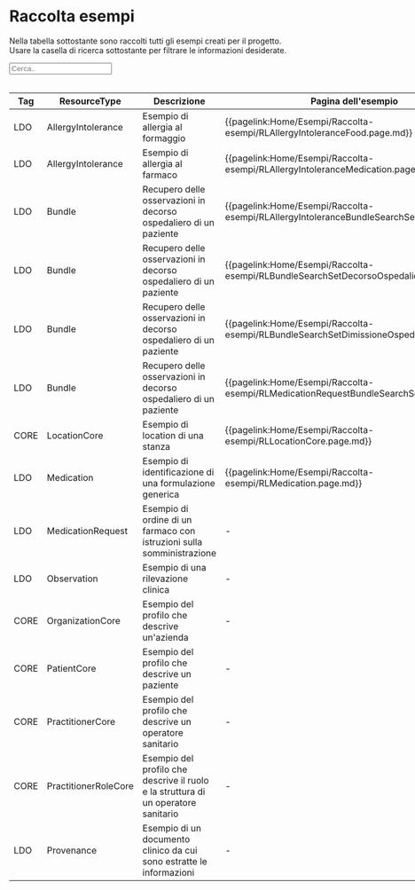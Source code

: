 <html>
  <head>
    <script src="https://ajax.googleapis.com/ajax/libs/jquery/3.6.0/jquery.min.js"></script>
    <script>
      $(document).ready(function () {
        $("#myInput").on("keyup", function () {
          var value = $(this).val().toLowerCase();
          $("#myTable tr").filter(function () {
            $(this).toggle($(this).text().toLowerCase().indexOf(value) > -1);
          });
        });
      });
    </script>
  </head>
  <body>
    <h1>Raccolta esempi</h1>
    <div>
      <p>
        Nella tabella sottostante sono raccolti tutti gli esempi creati per il progetto.
        <br />
        Usare la casella di ricerca sottostante per filtrare le informazioni
        desiderate.
      </p>
      <input id="myInput" type="text" placeholder="Cerca.." />
    </div>
    <br/>
    <table style="width: fit-content">
  <thead>
    <tr>
      <th>Tag</th>
      <th>ResourceType</th>
      <th>Descrizione</th>
      <th>Pagina dell'esempio</th>
      <th>Link Simplifier</th>
    </tr>
  </thead>
  <tbody id="myTable">
    <tr>
      <td>LDO</td>
      <td>AllergyIntolerance</td>
      <td>Esempio di allergia al formaggio</td>
      <td>{{pagelink:Home/Esempi/Raccolta-esempi/RLAllergyIntoleranceFood.page.md}}</td>
      <td>{{link:AllergyIntolerance/esempio-allergia-cibo-ldo}}</td>
    </tr>
    <tr>
      <td>LDO</td>
      <td>AllergyIntolerance</td>
      <td>Esempio di allergia al farmaco</td>
      <td>{{pagelink:Home/Esempi/Raccolta-esempi/RLAllergyIntoleranceMedication.page.md}}</td>
      <td>{{link:AllergyIntolerance/esempio-allergia-farmaci-ldo}}</td>
    </tr>
    <tr>
      <td>LDO</td>
      <td>Bundle</td>
      <td>Recupero delle osservazioni in decorso ospedaliero di un paziente</td>
      <td>{{pagelink:Home/Esempi/Raccolta-esempi/RLAllergyIntoleranceBundleSearchSet.page.md}}</td>
      <td>{{link:Bundle/bundle-recupero-osservazioni-decorso-ospedaliero}}</td>
    </tr>
    <tr>
      <td>LDO</td>
      <td>Bundle</td>
      <td>Recupero delle osservazioni in decorso ospedaliero di un paziente</td>
      <td>{{pagelink:Home/Esempi/Raccolta-esempi/RLBundleSearchSetDecorsoOspedaliero.page.md}}</td>
      <td>{{link:Bundle/bundle-recupero-osservazioni-decorso-ospedaliero}}</td>
    </tr>
    <tr>
      <td>LDO</td>
      <td>Bundle</td>
      <td>Recupero delle osservazioni in decorso ospedaliero di un paziente</td>
      <td>{{pagelink:Home/Esempi/Raccolta-esempi/RLBundleSearchSetDimissioneOspedaliera.page.md}}</td>
      <td>{{link:Bundle/bundle-recupero-osservazioni-decorso-ospedaliero}}</td>
    </tr>
    <tr>
      <td>LDO</td>
      <td>Bundle</td>
      <td>Recupero delle osservazioni in decorso ospedaliero di un paziente</td>
      <td>{{pagelink:Home/Esempi/Raccolta-esempi/RLMedicationRequestBundleSearchSet.page.md}}</td>
      <td>{{link:Bundle/bundle-recupero-osservazioni-decorso-ospedaliero}}</td>
    </tr>
    <tr>
      <td>CORE</td>
      <td>LocationCore</td>
      <td>Esempio di location di una stanza</td>
      <td>{{pagelink:Home/Esempi/Raccolta-esempi/RLLocationCore.page.md}}</td>
      <td>{{link:Location/esempio-location-operation room-ldo}}</td>
    </tr>
    <tr>
      <td>LDO</td>
      <td>Medication</td>
      <td>Esempio di identificazione di una formulazione generica</td>
      <td>{{pagelink:Home/Esempi/Raccolta-esempi/RLMedication.page.md}}</td>
      <td>{{link:Medication/esempio-medication-formulazione-ldo}}</td>
    </tr>
    <tr>
      <td>LDO</td>
      <td>MedicationRequest</td>
      <td>Esempio di ordine di un farmaco con istruzioni sulla somministrazione</td>
      <td>-</td>
      <td>{{link:MedicationRequest/esempio-MedicationRequest-ldo}}</td>
    </tr>
    <tr>
      <td>LDO</td>
      <td>Observation</td>
      <td>Esempio di una rilevazione clinica</td>
      <td>-</td>
      <td>{{link:Observation/esempio-observation-ldo}}</td>
    </tr>
    <tr>
      <td>CORE</td>
      <td>OrganizationCore</td>
      <td>Esempio del profilo che descrive un'azienda</td>
      <td>-</td>
      <td>{{link:Organization/esempio-organization-core-ldo}}</td>
    </tr>
    <tr>
      <td>CORE</td>
      <td>PatientCore</td>
      <td>Esempio del profilo che descrive un paziente</td>
      <td>-</td>
      <td>{{link:Patient/esempio-patient-ldo}}</td>
    </tr>
    <tr>
    <tr>
      <td>CORE</td>
      <td>PractitionerCore</td>
      <td>Esempio del profilo che descrive un operatore sanitario</td>
      <td>-</td>
      <td>{{link:Practitioner/esempio-practitioner-core-ldo}}</td>
    </tr>
    <tr>
      <td>CORE</td>
      <td>PractitionerRoleCore</td>
      <td>Esempio del profilo che descrive il ruolo e la struttura di un operatore sanitario</td>
      <td>-</td>
      <td>{{link:PractitionerRole/esempio-practitionerRole-core-ldo}}</td>
    </tr>
      <td>LDO</td>
      <td>Provenance</td>
      <td>Esempio di un documento clinico da cui sono estratte le informazioni</td>
      <td>-</td>
      <td>{{link:Provenance/esempio-provenance-ldo}}</td>
    </tr>
  </tbody>
</table>
  </body>
</html>

